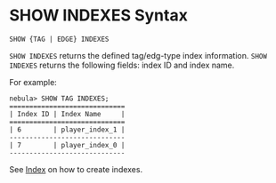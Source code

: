 # SHOW INDEXES Syntax

```ngql
SHOW {TAG | EDGE} INDEXES
```

`SHOW INDEXES` returns the defined tag/edg-type index information. `SHOW INDEXES` returns the following fields: index ID and index name.

For example:

```ngql
nebula> SHOW TAG INDEXES;
=============================
| Index ID | Index Name     |
=============================
| 6        | player_index_1 |
-----------------------------
| 7        | player_index_0 |
-----------------------------
```

See [Index](../../1.data-definition-statements/index.md) on how to create indexes.
